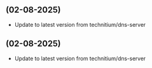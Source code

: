 
##  (02-08-2025)
- Update to latest version from technitium/dns-server

##  (02-08-2025)
- Update to latest version from technitium/dns-server

